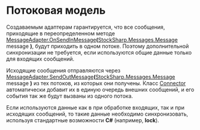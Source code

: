 # Потоковая модель

Создаваемым адаптерам гарантируется, что все сообщения, приходящие в переопределенном методе [MessageAdapter.OnSendInMessage](xref:StockSharp.Messages.MessageAdapter.OnSendInMessage(StockSharp.Messages.Message))**(**[StockSharp.Messages.Message](xref:StockSharp.Messages.Message) message **)**, будут приходить в одном потоке. Поэтому дополнительной синхронизации не требуется, если используются общие данные только для входящих сообщений.

Исходящие сообщения отправляются через [MessageAdapter.SendOutMessage](xref:StockSharp.Messages.MessageAdapter.SendOutMessage(StockSharp.Messages.Message))**(**[StockSharp.Messages.Message](xref:StockSharp.Messages.Message) message **)** из тех потоков, из которых они получены. Класс [Connector](xref:StockSharp.Algo.Connector) автоматически добавит их в единую очередь внешних сообщений, и его события так же будут вызваны из одного потока.

Если используются данные как в при обработке входящих, так и при исходящих сообщений, то такие данные необходимо синхронизовать, используя стандартные возможности **C\#** (например, **lock**).
